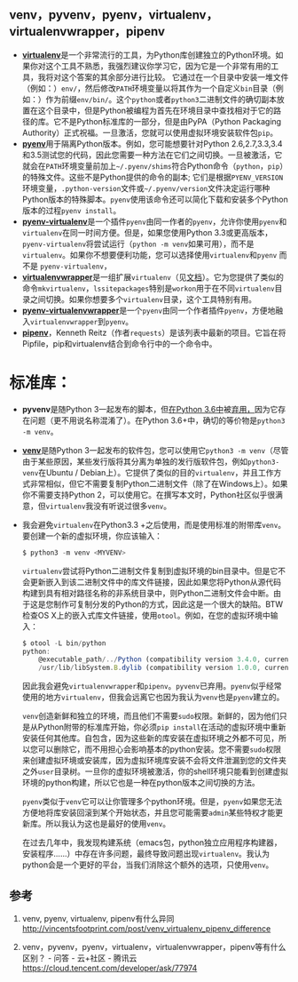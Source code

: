 ## venv，pyvenv，pyenv，virtualenv，virtualenvwrapper，pipenv

- [**virtualenv**](https://pypi.python.org/pypi/virtualenv)是一个非常流行的工具，为Python库创建独立的Python环境。如果你对这个工具不熟悉，我强烈建议你学习它，因为它是一个非常有用的工具，我将对这个答案的其余部分进行比较。 它通过在一个目录中安装一堆文件（例如：）`env/`，然后修改`PATH`环境变量以将其作为一个自定义`bin`目录（例如：）作为前缀`env/bin/`。这个`python`或者`python3`二进制文件的确切副本放置在这个目录中，但是Python被编程为首先在环境目录中查找相对于它的路径的库。它不是Python标准库的一部分，但是由PyPA（Python Packaging Authority）正式祝福。一旦激活，您就可以使用虚拟环境安装软件包`pip`。
- [**pyenv**](https://github.com/yyuu/pyenv)用于隔离Python版本。例如，您可能想要针对Python 2.6,2.7,3.3,3.4和3.5测试您的代码，因此您需要一种方法在它们之间切换。一旦被激活，它就会在`PATH`环境变量前加上`~/.pyenv/shims`符合Python命令（`python`，`pip`）的特殊文件。这些不是Python提供的命令的副本; 它们是根据`PYENV_VERSION`环境变量，`.python-version`文件或`~/.pyenv/version`文件决定运行哪种Python版本的特殊脚本。`pyenv`使用该命令还可以简化下载和安装多个Python版本的过程`pyenv install`。
- [**pyenv-virtualenv**](https://github.com/yyuu/pyenv-virtualenv)是一个插件`pyenv`由同一作者的`pyenv`，允许你使用`pyenv`和`virtualenv`在同一时间方便。但是，如果您使用Python 3.3或更高版本，`pyenv-virtualenv`将尝试运行（`python -m venv`如果可用），而不是`virtualenv`。如果你不想要便利功能，您可以选择使用`virtualenv`和`pyenv` 而不是 `pyenv-virtualenv`，
- [**virtualenvwrapper**](https://pypi.python.org/pypi/virtualenvwrapper)是一组扩展`virtualenv`（见[文档](http://virtualenvwrapper.readthedocs.io/en/latest/)）。它为您提供了类似的命令`mkvirtualenv`，`lssitepackages`特别是`workon`用于在不同`virtualenv`目录之间切换。如果你想要多个`virtualenv`目录，这个工具特别有用。
- [**pyenv-virtualenvwrapper**](https://github.com/yyuu/pyenv-virtualenvwrapper)是一个`pyenv`由同一个作者插件`pyenv`，方便地融入`virtualenvwrapper`到`pyenv`。
- [**pipenv**](https://pypi.python.org/pypi/pipenv)，Kenneth Reitz（作者`requests`）是该列表中最新的项目。它旨在将Pipfile，pip和virtualenv结合到命令行中的一个命令中。

# 标准库：

- **pyvenv**是随Python 3一起发布的脚本，但[在Python 3.6中](https://docs.python.org/dev/whatsnew/3.6.html#id8)被[弃用，](https://docs.python.org/dev/whatsnew/3.6.html#id8)因为它存在问题（更不用说名称混淆了）。在Python 3.6+中，确切的等价物是`python3 -m venv`。

- [**venv**](https://docs.python.org/3/library/venv.html)是随Python 3一起发布的软件包，您可以使用它`python3 -m venv`（尽管由于某些原因，某些发行版将其分离为单独的发行版软件包，例如`python3-venv`在Ubuntu / Debian上）。它提供了类似的目的`virtualenv`，并且工作方式非常相似，但它不需要复制Python二进制文件（除了在Windows上）。如果你不需要支持Python 2，可以使用它。在撰写本文时，Python社区似乎很满意，但`virtualenv`我没有听说过很多`venv`。

- 我会避免`virtualenv`在Python3.3 +之后使用，而是使用标准的附带库`venv`。要创建一个新的虚拟环境，你应该输入：

  ```javascript
  $ python3 -m venv <MYVENV>  
  ```

  `virtualenv`尝试将Python二进制文件复制到虚拟环境的bin目录中。但是它不会更新嵌入到该二进制文件中的库文件链接，因此如果您将Python从源代码构建到具有相对路径名称的非系统目录中，则Python二进制文件会中断。由于这是您制作可复制分发的Python的方式，因此这是一个很大的缺陷。BTW检查OS X上的嵌入式库文件链接，使用`otool`。例如，在您的虚拟环境中输入：

  ```javascript
  $ otool -L bin/python
  python:
      @executable_path/../Python (compatibility version 3.4.0, current version 3.4.0)
      /usr/lib/libSystem.B.dylib (compatibility version 1.0.0, current version 1238.0.0)
  ```

  因此我会避免`virtualenvwrapper`和`pipenv`。`pyvenv`已弃用。`pyenv`似乎经常使用的地方`virtualenv`，但我会远离它也因为我认为`venv`也是`pyenv`建立的。

  `venv`创造新鲜和独立的环境，而且他们不需要`sudo`权限。新鲜的，因为他们只是从Python附带的标准库开始，你必须`pip install`在活动的虚拟环境中重新安装任何其他库。自包含，因为这些新的库安装在虚拟环境之外都不可见，所以您可以删除它，而不用担心会影响基本的python安装。您不需要`sudo`权限来创建虚拟环境或安装库，因为虚拟环境库安装不会将文件泄漏到您的文件夹之外`user`目录树。一旦你的虚拟环境被激活，你的shell环境只能看到创建虚拟环境的python构建，所以它也是一种在python版本之间切换的方法。

  `pyenv`类似于`venv`它可以让你管理多个python环境。但是，`pyenv`如果您无法方便地将库安装回滚到某个开始状态，并且您可能需要`admin`某些特权才能更新库。所以我认为这也是最好的使用`venv`。

  在过去几年中，我发现构建系统（emacs包，python独立应用程序构建器，安装程序......）中存在许多问题，最终导致问题出现`virtualenv`。我认为python会是一个更好的平台，当我们消除这个额外的选项，只使用`venv`。

## 参考

1. venv, pyenv, virtualenv, pipenv有什么异同
   http://vincentsfootprint.com/post/venv_virtualenv_pipenv_difference

2. venv，pyvenv，pyenv，virtualenv，virtualenvwrapper，pipenv等有什么区别？ - 问答 - 云+社区 - 腾讯云
   https://cloud.tencent.com/developer/ask/77974